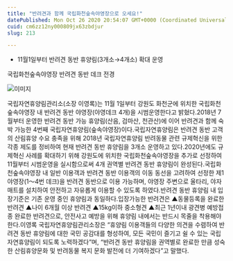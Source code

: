 ```yaml
---
title: "반려견과 함께 국립화천숲속야영장으로 오세요!"
datePublished: Mon Oct 26 2020 20:54:07 GMT+0000 (Coordinated Universal Time)
cuid: cm6zz12ny000809jx63zbdjur
slug: 213

---
```



- 11월1일부터 반려견 동반 휴양림(3개소→4개소) 확대 운영

국립화천숲속야영장 반려견 동반 데크 전경

![이미지](https://cdn.hashnode.com/res/hashnode/image/upload/v1739247454724/e9a2c2c9-9e32-48b6-9833-3070f7396fa6.jpeg)

국립자연휴양림관리소(소장 이영록)는 11월 1일부터 강원도 화천군에 위치한 국립화천숲속야영장 내 반려견 동반 야영장(야영데크 4개)을 시범운영한다고 밝혔다.2018년 7월부터 운영한 반려견 동반 가능 휴양림(산음, 검마산, 천관산)에 이어 반려견과 함께 숙박 가능한 4번째 국립자연휴양림(숲속야영장)이다.국립자연휴양림은 반려견 동반 고객의 산림휴양 수요 충족을 위해 2018년 국립자연휴양림 반려동물 관련 규제혁신을 위한 각종 제도를 정비하여 현재 반려견 동반 휴양림을 3개소 운영하고 있다.2020년에도 규제혁신 사례를 확대하기 위해 강원도에 위치한 국립화천숲속야영장을 추가로 선정하여 11월부터 시범운영을 실시함으로써 4개 권역별 반려견 동반 휴양림이 완성된다.국립화천숲속야영장 내 일반 이용객과 반려견 동반 이용객의 이동 동선을 고려하여 선정한 제1야영장(1～4번 데크)을 반려견 동반으로 이용 가능하며, 야영장 주변으로 울타리, 야자매트를 설치하여 안전하고 자유롭게 이용할 수 있도록 하였다.반려견 동반 휴양림 내 입장기준은 기존 운영 중인 휴양림과 동일하다.입장가능한 반려견은 ▲동물등록을 완료한 반려견 ▲나이 6개월 이상 반려견 ▲15kg이하 중소형견 ▲최근 1년이내 광견병 예방접종 완료한 반려견으로, 안전사고 예방을 위해 휴양림 내에서는 반드시 목줄을 착용해야 한다.이영록 국립자연휴양림관리소장은 “휴양림 이용객들의 다양한 의견을 수렴하여 반려견 동반 휴양림에 대한 국민 공감대를 형성하여, 모든 국민이 즐기고 쉴 수 있는 국립자연휴양림이 되도록 노력하겠다”며, “반려견 동반 휴양림을 권역별로 완료한 만큼 성숙한 산림휴양문화 및 반려동물 복지 문화 발전에 더 기여하겠다”고 말했다.